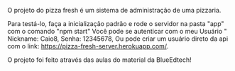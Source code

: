 O projeto do pizza fresh é um sistema de administração de uma pizzaria.

Para testá-lo, faça a inicialização padrão e rode o servidor na pasta "app" com o comando "npm start" 
Você pode se autenticar com o meu Usuário " Nickname: Caio8, Senha: 12345678, Ou pode criar um usuário direto da api com o link:
https://pizza-fresh-server.herokuapp.com/.

O projeto foi feito através das aulas do material da BlueEdtech!
